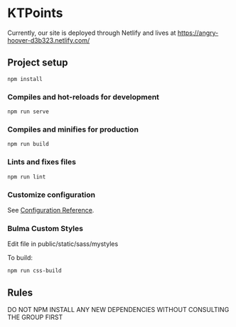 # KTPoints

Currently, our site is deployed through Netlify and lives at https://angry-hoover-d3b323.netlify.com/

## Project setup
```
npm install
```

### Compiles and hot-reloads for development
```
npm run serve
```

### Compiles and minifies for production
```
npm run build
```

### Lints and fixes files
```
npm run lint
```

### Customize configuration
See [Configuration Reference](https://cli.vuejs.org/config/).

### Bulma Custom Styles
Edit file in public/static/sass/mystyles

To build:

```
npm run css-build
```

## Rules

DO NOT NPM INSTALL ANY NEW DEPENDENCIES WITHOUT CONSULTING THE GROUP FIRST
